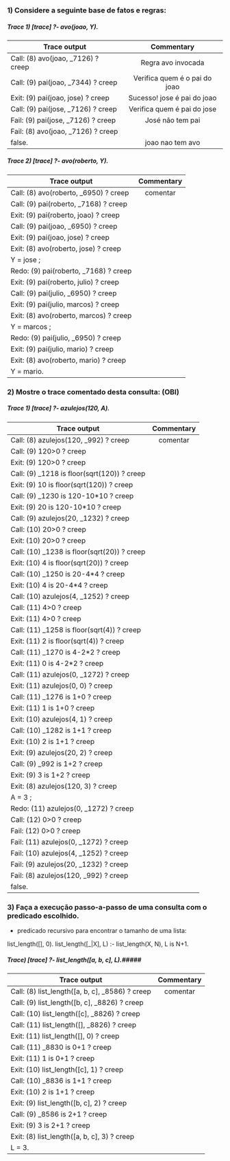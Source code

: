 
### 1) Considere a seguinte base de fatos e regras: ###

##### Trace 1) [trace]  ?- avo(joao, Y). #####

|Trace output | Commentary|
|------------ | :----------:|
|Call: (8) avo(joao, _7126) ? creep | Regra avo invocada |
|   Call: (9) pai(joao, _7344) ? creep | Verifica quem é o pai do joao|
|   Exit: (9) pai(joao, jose) ? creep | Sucesso! jose é pai do joao|
|   Call: (9) pai(jose, _7126) ? creep | Verifica quem é pai do jose|
|   Fail: (9) pai(jose, _7126) ? creep | José não tem pai|
|   Fail: (8) avo(joao, _7126) ? creep | |
|false. | joao nao tem avo|

##### Trace 2) [trace]  ?- avo(roberto, Y). #####

|Trace output | Commentary|
|------------ | :----------:|
|   Call: (8) avo(roberto, _6950) ? creep | comentar |
|   Call: (9) pai(roberto, _7168) ? creep | |
|   Exit: (9) pai(roberto, joao) ? creep | |
|   Call: (9) pai(joao, _6950) ? creep | |
|   Exit: (9) pai(joao, jose) ? creep | |
|   Exit: (8) avo(roberto, jose) ? creep | |
|Y = jose ; | |
|   Redo: (9) pai(roberto, _7168) ? creep | |
|   Exit: (9) pai(roberto, julio) ? creep | |
|   Call: (9) pai(julio, _6950) ? creep | |
|   Exit: (9) pai(julio, marcos) ? creep | |
|   Exit: (8) avo(roberto, marcos) ? creep | |
|Y = marcos ; | |
|   Redo: (9) pai(julio, _6950) ? creep | |
|   Exit: (9) pai(julio, mario) ? creep | |
|   Exit: (8) avo(roberto, mario) ? creep | |
|Y = mario. | |

### 2) Mostre o trace comentado desta consulta: (OBI) ###

##### Trace 1) [trace]  ?- azulejos(120, A). #####

|Trace output | Commentary|
|------------ | :----------:|
|   Call: (8) azulejos(120, _992) ? creep | comentar |
|   Call: (9) 120>0 ? creep | |
|   Exit: (9) 120>0 ? creep | |
|   Call: (9) _1218 is floor(sqrt(120)) ? creep | |
|   Exit: (9) 10 is floor(sqrt(120)) ? creep | |
|   Call: (9) _1230 is 120-10*10 ? creep | |
|   Exit: (9) 20 is 120-10*10 ? creep | |
|   Call: (9) azulejos(20, _1232) ? creep | |
|   Call: (10) 20>0 ? creep | |
|   Exit: (10) 20>0 ? creep | |
|   Call: (10) _1238 is floor(sqrt(20)) ? creep | |
|   Exit: (10) 4 is floor(sqrt(20)) ? creep | |
|   Call: (10) _1250 is 20-4*4 ? creep | |
|   Exit: (10) 4 is 20-4*4 ? creep | |
|   Call: (10) azulejos(4, _1252) ? creep | |
|   Call: (11) 4>0 ? creep | |
|   Exit: (11) 4>0 ? creep | |
|   Call: (11) _1258 is floor(sqrt(4)) ? creep | |
|   Exit: (11) 2 is floor(sqrt(4)) ? creep | |
|   Call: (11) _1270 is 4-2*2 ? creep | |
|   Exit: (11) 0 is 4-2*2 ? creep | |
|   Call: (11) azulejos(0, _1272) ? creep | |
|   Exit: (11) azulejos(0, 0) ? creep | |
|   Call: (11) _1276 is 1+0 ? creep | |
|   Exit: (11) 1 is 1+0 ? creep | |
|   Exit: (10) azulejos(4, 1) ? creep | |
|   Call: (10) _1282 is 1+1 ? creep | |
|   Exit: (10) 2 is 1+1 ? creep | |
|   Exit: (9) azulejos(20, 2) ? creep | |
|   Call: (9) _992 is 1+2 ? creep | |
|   Exit: (9) 3 is 1+2 ? creep | |
|   Exit: (8) azulejos(120, 3) ? creep | |
|A = 3 ; | |
|   Redo: (11) azulejos(0, _1272) ? creep | |
|   Call: (12) 0>0 ? creep | |
|   Fail: (12) 0>0 ? creep | |
|   Fail: (11) azulejos(0, _1272) ? creep | |
|   Fail: (10) azulejos(4, _1252) ? creep | |
|   Fail: (9) azulejos(20, _1232) ? creep | |
|   Fail: (8) azulejos(120, _992) ? creep | |
|false. | |

### 3) Faça a execução passo-a-passo de uma consulta com o predicado escolhido. ###

- predicado recursivo para encontrar o tamanho de uma lista:

list_length([], 0).
list_length([_|X], L) :-
        list_length(X, N),
        L is N+1.

##### Trace) [trace]  ?- list_length([a, b, c], L).#####
|Trace output | Commentary|
|------------ | :----------:|
|   Call: (8) list_length([a, b, c], _8586) ? creep | comentar |
|   Call: (9) list_length([b, c], _8826) ? creep | |
|   Call: (10) list_length([c], _8826) ? creep | |
|   Call: (11) list_length([], _8826) ? creep | |
|   Exit: (11) list_length([], 0) ? creep | |
|   Call: (11) _8830 is 0+1 ? creep | |
|   Exit: (11) 1 is 0+1 ? creep | |
|   Exit: (10) list_length([c], 1) ? creep | |
|   Call: (10) _8836 is 1+1 ? creep | |
|   Exit: (10) 2 is 1+1 ? creep | |
|   Exit: (9) list_length([b, c], 2) ? creep | |
|   Call: (9) _8586 is 2+1 ? creep | |
|   Exit: (9) 3 is 2+1 ? creep | |
|   Exit: (8) list_length([a, b, c], 3) ? creep | |
|L = 3. | |

